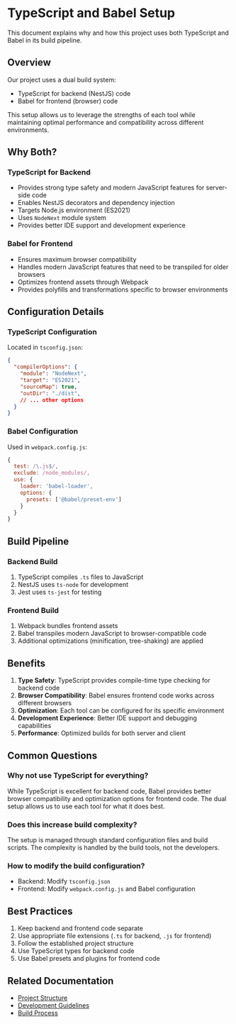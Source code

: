 # TypeScript and Babel Setup

This document explains why and how this project uses both TypeScript and Babel in its build pipeline.

## Overview

Our project uses a dual build system:
- TypeScript for backend (NestJS) code
- Babel for frontend (browser) code

This setup allows us to leverage the strengths of each tool while maintaining optimal performance and compatibility across different environments.

## Why Both?

### TypeScript for Backend
- Provides strong type safety and modern JavaScript features for server-side code
- Enables NestJS decorators and dependency injection
- Targets Node.js environment (ES2021)
- Uses `NodeNext` module system
- Provides better IDE support and development experience

### Babel for Frontend
- Ensures maximum browser compatibility
- Handles modern JavaScript features that need to be transpiled for older browsers
- Optimizes frontend assets through Webpack
- Provides polyfills and transformations specific to browser environments

## Configuration Details

### TypeScript Configuration
Located in `tsconfig.json`:
```json
{
  "compilerOptions": {
    "module": "NodeNext",
    "target": "ES2021",
    "sourceMap": true,
    "outDir": "./dist",
    // ... other options
  }
}
```

### Babel Configuration
Used in `webpack.config.js`:
```javascript
{
  test: /\.js$/,
  exclude: /node_modules/,
  use: {
    loader: 'babel-loader',
    options: {
      presets: ['@babel/preset-env']
    }
  }
}
```

## Build Pipeline

### Backend Build
1. TypeScript compiles `.ts` files to JavaScript
2. NestJS uses `ts-node` for development
3. Jest uses `ts-jest` for testing

### Frontend Build
1. Webpack bundles frontend assets
2. Babel transpiles modern JavaScript to browser-compatible code
3. Additional optimizations (minification, tree-shaking) are applied

## Benefits

1. **Type Safety**: TypeScript provides compile-time type checking for backend code
2. **Browser Compatibility**: Babel ensures frontend code works across different browsers
3. **Optimization**: Each tool can be configured for its specific environment
4. **Development Experience**: Better IDE support and debugging capabilities
5. **Performance**: Optimized builds for both server and client

## Common Questions

### Why not use TypeScript for everything?
While TypeScript is excellent for backend code, Babel provides better browser compatibility and optimization options for frontend code. The dual setup allows us to use each tool for what it does best.

### Does this increase build complexity?
The setup is managed through standard configuration files and build scripts. The complexity is handled by the build tools, not the developers.

### How to modify the build configuration?
- Backend: Modify `tsconfig.json`
- Frontend: Modify `webpack.config.js` and Babel configuration

## Best Practices

1. Keep backend and frontend code separate
2. Use appropriate file extensions (`.ts` for backend, `.js` for frontend)
3. Follow the established project structure
4. Use TypeScript types for backend code
5. Use Babel presets and plugins for frontend code

## Related Documentation

- [Project Structure](docs/readme/project-structure.md)
- [Development Guidelines](docs/readme/development-guidelines.md)
- [Build Process](docs/readme/build-process.md) 
